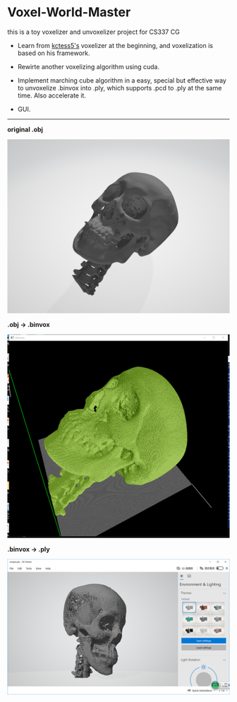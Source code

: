 # Voxel-World-Master
this is a toy voxelizer and unvoxelizer project for CS337 CG 

- Learn from [kctess5's](https://github.com/kctess5/voxelizer) voxelizer at the beginning, and voxelization is based on his framework. 

- Rewirte another voxelizing algorithm using cuda.

- Implement marching cube algorithm in a easy, special but effective way to unvoxelize .binvox into .ply, which supports .pcd to .ply at the same time. Also accelerate it.

- GUI.

  

---

**original .obj** 

![](./image/bone_obj.png)

**.obj -> .binvox**

![](./image/v/bone2.png)

**.binvox -> .ply**

![](./image/unv/bone256.png)
